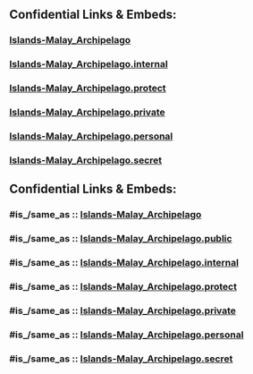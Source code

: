 
## Confidential Links & Embeds: 

### [Islands-Malay_Archipelago](../../../../../../_public/Earth/Continent/Asia/Asia~South~East/Malay_Archipelago/Islands-Malay_Archipelago.md) 

### [Islands-Malay_Archipelago.internal](../../../../../../_internal/Earth/Continent/Asia/Asia~South~East/Malay_Archipelago/Islands-Malay_Archipelago.internal.md) 

### [Islands-Malay_Archipelago.protect](../../../../../../_protect/Earth/Continent/Asia/Asia~South~East/Malay_Archipelago/Islands-Malay_Archipelago.protect.md) 

### [Islands-Malay_Archipelago.private](../../../../../../_private/Earth/Continent/Asia/Asia~South~East/Malay_Archipelago/Islands-Malay_Archipelago.private.md) 

### [Islands-Malay_Archipelago.personal](../../../../../../_personal/Earth/Continent/Asia/Asia~South~East/Malay_Archipelago/Islands-Malay_Archipelago.personal.md) 

### [Islands-Malay_Archipelago.secret](../../../../../../_secret/Earth/Continent/Asia/Asia~South~East/Malay_Archipelago/Islands-Malay_Archipelago.secret.md) 


## Confidential Links & Embeds: 

### #is_/same_as :: [Islands-Malay_Archipelago](/_Standards/Earth/Continent/Asia/Asia~South~East/Malay_Archipelago/Islands-Malay_Archipelago.md) 

### #is_/same_as :: [Islands-Malay_Archipelago.public](/_public/Earth/Continent/Asia/Asia~South~East/Malay_Archipelago/Islands-Malay_Archipelago.public.md) 

### #is_/same_as :: [Islands-Malay_Archipelago.internal](/_internal/Earth/Continent/Asia/Asia~South~East/Malay_Archipelago/Islands-Malay_Archipelago.internal.md) 

### #is_/same_as :: [Islands-Malay_Archipelago.protect](/_protect/Earth/Continent/Asia/Asia~South~East/Malay_Archipelago/Islands-Malay_Archipelago.protect.md) 

### #is_/same_as :: [Islands-Malay_Archipelago.private](/_private/Earth/Continent/Asia/Asia~South~East/Malay_Archipelago/Islands-Malay_Archipelago.private.md) 

### #is_/same_as :: [Islands-Malay_Archipelago.personal](/_personal/Earth/Continent/Asia/Asia~South~East/Malay_Archipelago/Islands-Malay_Archipelago.personal.md) 

### #is_/same_as :: [Islands-Malay_Archipelago.secret](/_secret/Earth/Continent/Asia/Asia~South~East/Malay_Archipelago/Islands-Malay_Archipelago.secret.md)

